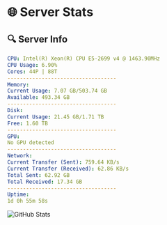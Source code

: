 # 🌐 Server Stats
## 🔍 Server Info
```yaml
CPU: Intel(R) Xeon(R) CPU E5-2699 v4 @ 1463.90MHz
CPU Usage: 6.90%
Cores: 44P | 88T
-----------------------------------
Memory:
Current Usage: 7.07 GB/503.74 GB
Available: 493.34 GB
-----------------------------------
Disk:
Current Usage: 21.45 GB/1.71 TB
Free: 1.60 TB
-----------------------------------
GPU:
No GPU detected
-----------------------------------
Network:
Current Transfer (Sent): 759.64 KB/s
Current Transfer (Received): 62.86 KB/s
Total Sent: 62.92 GB
Total Received: 17.34 GB
-----------------------------------
Uptime:
1d 0h 55m 58s
```
![GitHub Stats](https://img.shields.io/badge/Updated-2025-04-20_18:04:46-blue)